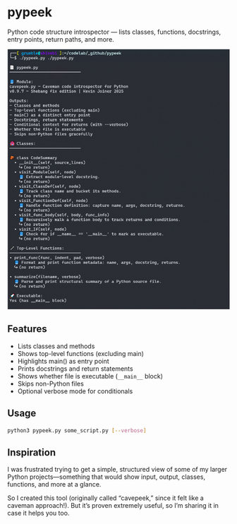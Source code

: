 # pypeek

Python code structure introspector — lists classes, functions, docstrings, entry points, return paths, and more.

![screenshot of pypeek in action](pypeek.gif)

## Features

- Lists classes and methods
- Shows top-level functions (excluding main)
- Highlights main() as entry point
- Prints docstrings and return statements
- Shows whether file is executable (`__main__` block)
- Skips non-Python files
- Optional verbose mode for conditionals

## Usage

```bash
python3 pypeek.py some_script.py [--verbose]
```

## Inspiration 

I was frustrated trying to get a simple, structured view of some of my larger Python projects—something that would show input, output, classes, functions, and more at a glance.

So I created this tool (originally called “cavepeek,” since it felt like a caveman approach!). But it’s proven extremely useful, so I’m sharing it in case it helps you too.



